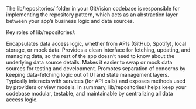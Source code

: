 The lib/repositories/ folder in your GitVision codebase is responsible for implementing the repository pattern, which acts as an abstraction layer between your app’s business logic and data sources.

Key roles of lib/repositories/:

Encapsulates data access logic, whether from APIs (GitHub, Spotify), local storage, or mock data.
Provides a clean interface for fetching, updating, and managing data, so the rest of the app doesn’t need to know about the underlying data source details.
Makes it easier to swap or mock data sources for testing and development.
Promotes separation of concerns by keeping data-fetching logic out of UI and state management layers.
Typically interacts with services (for API calls) and exposes methods used by providers or view models.
In summary, lib/repositories/ helps keep your codebase modular, testable, and maintainable by centralizing all data access logic.